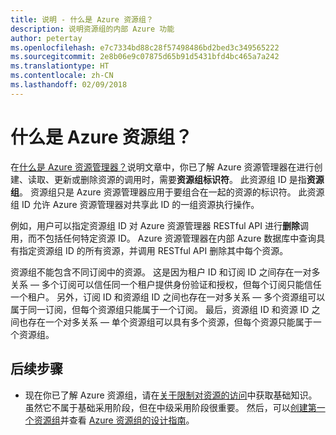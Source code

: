 ```yaml
---
title: 说明 - 什么是 Azure 资源组？
description: 说明资源组的内部 Azure 功能
author: petertay
ms.openlocfilehash: e7c7334bd88c28f57498486bd2bed3c349565222
ms.sourcegitcommit: 2e8b06e9c07875d65b91d5431bfd4bc465a7a242
ms.translationtype: HT
ms.contentlocale: zh-CN
ms.lasthandoff: 02/09/2018
---
```

# <a name="what-is-an-azure-resource-group"></a>什么是 Azure 资源组？

在[什么是 Azure 资源管理器？](resource-manager-explainer.md)说明文章中，你已了解 Azure 资源管理器在进行创建、读取、更新或删除资源的调用时，需要**资源组标识符**。 此资源组 ID 是指**资源组**。 资源组只是 Azure 资源管理器应用于要组合在一起的资源的标识符。 此资源组 ID 允许 Azure 资源管理器对共享此 ID 的一组资源执行操作。

例如，用户可以指定资源组 ID 对 Azure 资源管理器 RESTful API 进行**删除**调用，而不包括任何特定资源 ID。 Azure 资源管理器在内部 Azure 数据库中查询具有指定资源组 ID 的所有资源，并调用 RESTful API 删除其中每个资源。

资源组不能包含不同订阅中的资源。 这是因为租户 ID 和订阅 ID 之间存在一对多关系 &mdash; 多个订阅可以信任同一个租户提供身份验证和授权，但每个订阅只能信任一个租户。 另外，订阅 ID 和资源组 ID 之间也存在一对多关系 &mdash; 多个资源组可以属于同一订阅，但每个资源组只能属于一个订阅。 最后，资源组 ID 和资源 ID 之间也存在一个对多关系 &mdash; 单个资源组可以具有多个资源，但每个资源只能属于一个资源组。

## <a name="next-steps"></a>后续步骤

* 现在你已了解 Azure 资源组，请在[关于限制对资源的访问](/azure/active-directory/active-directory-understanding-resource-access?toc=/azure/architecture/cloud-adoption-guide/toc.json)中获取基础知识。 虽然它不属于基础采用阶段，但在中级采用阶段很重要。 然后，可以[创建第一个资源组](/azure/azure-resource-manager/resource-group-portal?toc=/azure/architecture/cloud-adoption-guide/toc.json)并查看 [Azure 资源组的设计指南](resource-group.md)。

